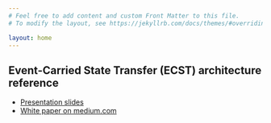 ```yaml
---
# Feel free to add content and custom Front Matter to this file.
# To modify the layout, see https://jekyllrb.com/docs/themes/#overriding-theme-defaults

layout: home
---
```

## Event-Carried State Transfer (ECST) architecture reference

- [Presentation slides](https://mzalota.github.io/ecst/message_based_replication_v01.pdf)
- [White paper on medium.com](https://medium.com/@max.zalota/event-carried-state-transfer-reference-architecture-26ef49186c44)